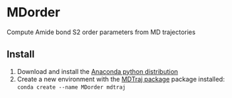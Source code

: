 # MDorder
Compute Amide bond S2 order parameters from MD trajectories

## Install
1. Download and install the [Anaconda python distribution](https://www.continuum.io/downloads "Continuum Analytics Anaconda download")
2. Create a new environment with the [MDTraj package](https://github.com/mdtraj/mdtraj "MDTraj") package installed: `conda create --name MDorder mdtraj`

